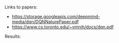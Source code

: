 Links to papers:
* https://storage.googleapis.com/deepmind-media/dqn/DQNNaturePaper.pdf
* https://www.cs.toronto.edu/~vmnih/docs/dqn.pdf

Results:
